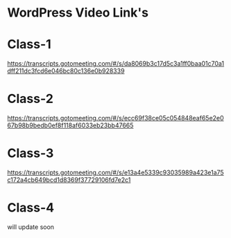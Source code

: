 # WordPress Video Link's

# Class-1
https://transcripts.gotomeeting.com/#/s/da8069b3c17d5c3a1ff0baa01c70a1dff211dc3fcd6e046bc80c136e0b928339

# Class-2
https://transcripts.gotomeeting.com/#/s/ecc69f38ce05c054848eaf65e2e067b98b9bedb0ef8f118af6033eb23bb47665

# Class-3
https://transcripts.gotomeeting.com/#/s/e13a4e5339c93035989a423e1a75c172a4cb649bcd1d8369f37729106fd7e2c1

# Class-4
will update soon



